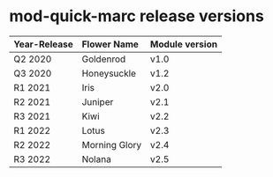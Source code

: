 # mod-quick-marc release versions

| **Year-Release** | **Flower Name** | **Module version** |
|:-----------------|:----------------|:-------------------|
| Q2 2020          | Goldenrod       | v1.0               |
| Q3 2020          | Honeysuckle     | v1.2               |
| R1 2021          | Iris            | v2.0               |
| R2 2021          | Juniper         | v2.1               |
| R3 2021          | Kiwi            | v2.2               |
| R1 2022          | Lotus           | v2.3               |
| R2 2022          | Morning Glory   | v2.4               |
| R3 2022          | Nolana          | v2.5               |
